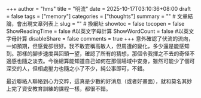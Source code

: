 +++
author = "hms"
title = "明流"
date = 2025-10-17T03:10:36+08:00
draft = false
tags = ["memory"]
categories = ["thoughts"]
summary = ""  # 文章結論，會出現文章列表上
slug = ""      # 換網址
showtoc = false
tocopen = false
ShowReadingTime = false #以英文字母計算
ShowWordCount = false #以英文字母計算
disableShare = false
comments = true
+++
意外確認了伏流的流向，一如預期，但感覺卻很好。我不敢妄稱高敏人，但周遭的變化，多少還是能感知到。那樣的腳步速度與回頭一望，確認了所有的猜想，那個令我揮之不去的奇怪不適感也隨之淡去。今後總算能知道自己如何在那個場域中安身，雖然可能少了個可深交的人，但相處壓力也隨之小了不少，純公事即可，不錯。

最近聯絡人聯絡到心力交粹，這真是少數的好消息（或者好畫面），就和莫名其妙上完了資安教育訓練的課程一樣，都很不錯。
